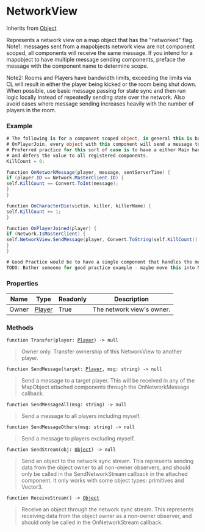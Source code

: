 # NetworkView
Inherits from [Object](../objects/Object.md)

Represents a network view on a map object that has the "networked" flag.
Note1: messages sent from a mapobjects network view are not component scoped, all components will receive the same message.
If you intend for a mapobject to have multiple message sending components, preface the message with the component name to determine scope.

Note2: Rooms and Players have bandwidth limits, exceeding the limits via CL will result in either the player being kicked or the room being shut down.
When possible, use basic message passing for state sync and then run logic locally instead of repeatedly sending state over the network. Also
avoid cases where message sending increases heavily with the number of players in the room.

### Example
```csharp
# The following is for a component scoped object, in general this is bad practice if the component is widely used.
# OnPlayerJoin, every object with this component will send a message to the player that joined, if you use 100 objects with this, 100 messages will be sent.
# Preferred practice for this sort of case is to have a either Main handle the single message pass or have a single ManagerComponent that handles the message pass
# and defers the value to all registered components.
KillCount = 0;

function OnNetworkMessage(player, message, sentServerTime) {
if (player.ID == Network.MasterClient.ID) {
self.KillCount == Convert.ToInt(message);
}
}

function OnCharacterDie(victim, killer, killerName) {
self.KillCount += 1;
}

function OnPlayerJoined(player) {
if (Network.IsMasterClient) {
self.NetworkView.SendMessage(player, Convert.ToString(self.KillCount));
}
}

# Good Practice would be to have a single component that handles the message pass and defers the value to all registered components.
TODO: Bother someone for good practice example - maybe move this into Networking Summary Page.
```
### Properties
|Name|Type|Readonly|Description|
|---|---|---|---|
|Owner|[Player](../objects/Player.md)|True|The network view's owner.|


### Methods
<pre class="language-typescript"><code class="lang-typescript">function Transfer(player: <a data-footnote-ref href="#user-content-fn-Player">Player</a>) -> null</code></pre>
> Owner only. Transfer ownership of this NetworkView to another player.

<pre class="language-typescript"><code class="lang-typescript">function SendMessage(target: <a data-footnote-ref href="#user-content-fn-Player">Player</a>, msg: string) -> null</code></pre>
> Send a message to a target player. This will be received in any of the MapObject attached components through the OnNetworkMessage callback.

<pre class="language-typescript"><code class="lang-typescript">function SendMessageAll(msg: string) -> null</code></pre>
> Send a message to all players including myself.

<pre class="language-typescript"><code class="lang-typescript">function SendMessageOthers(msg: string) -> null</code></pre>
> Send a message to players excluding myself.

<pre class="language-typescript"><code class="lang-typescript">function SendStream(obj: <a data-footnote-ref href="#user-content-fn-Object">Object</a>) -> null</code></pre>
> Send an object to the network sync stream.
This represents sending data from the object owner to all non-owner observers,
and should only be called in the SendNetworkStream callback in the attached component.
It only works with some object types: primitives and Vector3.

<pre class="language-typescript"><code class="lang-typescript">function ReceiveStream() -> <a data-footnote-ref href="#user-content-fn-Object">Object</a></code></pre>
> Receive an object through the network sync stream.
This represents receiving data from the object owner as a non-owner observer,
and should only be called in the OnNetworkStream callback.


[^Camera]: [Camera](../static/Camera.md)
[^Character]: [Character](../objects/Character.md)
[^Collider]: [Collider](../objects/Collider.md)
[^Collision]: [Collision](../objects/Collision.md)
[^Color]: [Color](../objects/Color.md)
[^Convert]: [Convert](../static/Convert.md)
[^Cutscene]: [Cutscene](../static/Cutscene.md)
[^Dict]: [Dict](../objects/Dict.md)
[^Game]: [Game](../static/Game.md)
[^Human]: [Human](../objects/Human.md)
[^Input]: [Input](../static/Input.md)
[^Json]: [Json](../static/Json.md)
[^LineCastHitResult]: [LineCastHitResult](../objects/LineCastHitResult.md)
[^LineRenderer]: [LineRenderer](../objects/LineRenderer.md)
[^List]: [List](../objects/List.md)
[^Map]: [Map](../static/Map.md)
[^MapObject]: [MapObject](../objects/MapObject.md)
[^MapTargetable]: [MapTargetable](../objects/MapTargetable.md)
[^Math]: [Math](../static/Math.md)
[^Network]: [Network](../static/Network.md)
[^NetworkView]: [NetworkView](../objects/NetworkView.md)
[^PersistentData]: [PersistentData](../static/PersistentData.md)
[^Physics]: [Physics](../static/Physics.md)
[^Player]: [Player](../objects/Player.md)
[^Quaternion]: [Quaternion](../objects/Quaternion.md)
[^Random]: [Random](../objects/Random.md)
[^Range]: [Range](../objects/Range.md)
[^RoomData]: [RoomData](../static/RoomData.md)
[^Set]: [Set](../objects/Set.md)
[^Shifter]: [Shifter](../objects/Shifter.md)
[^String]: [String](../static/String.md)
[^Time]: [Time](../static/Time.md)
[^Titan]: [Titan](../objects/Titan.md)
[^Transform]: [Transform](../objects/Transform.md)
[^UI]: [UI](../static/UI.md)
[^Vector2]: [Vector2](../objects/Vector2.md)
[^Vector3]: [Vector3](../objects/Vector3.md)
[^Object]: [Object](../objects/Object.md)
[^Component]: [Component](../objects/Component.md)
